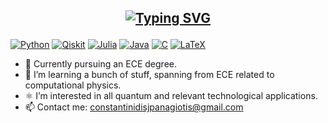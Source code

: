 <h2 align="center">
  
[![Typing SVG](https://readme-typing-svg.demolab.com?font=Fira+Code&pause=1000&width=435&lines=Contact+me!;printf(%22Hello+GitHub%22);QS+%2B+QC+%3D+ECE)](https://git.io/typing-svg)
</h2>

<p>
  <a href="#"><img alt="Python" src="https://img.shields.io/badge/Python-14354C.svg?logo=python&logoColor=white"></a>
  <a href="#"><img alt="Qiskit" src="https://img.shields.io/badge/-Qiskit-6929C4?logo=Qiskit&logoColor=white"></a>
  <a href="#"><img alt="Julia" src="https://img.shields.io/badge/Julia-9558B2.svg?logo=Julia&logoColor=white"></a>
  <a href="#"><img alt="Java" src="https://custom-icon-badges.herokuapp.com/badge/Java-white.svg?logo=java&logoColor=03599C"></a>
  <a href="#"><img alt="C" src="https://custom-icon-badges.herokuapp.com/badge/C-03599C.svg?logo=c-in-hexagon&logoColor=white"></a>
  <a href="#"><img alt="LaTeX" src="https://img.shields.io/badge/LaTeX-008080.svg?logo=LaTeX&logoColor=white"></a>
</p>

- 🔭 Currently pursuing an ECE degree.
- 🌱 I’m learning a bunch of stuff, spanning from ECE related to computational physics.
- ⚛ I’m interested in all quantum and relevant technological applications.
- 📫 Contact me: constantinidisjpanagiotis@gmail.com
<!--
**pConstantinidis/pConstantinidis** is a ✨ _special_ ✨ repository because its `README.md` (this file) appears on your GitHub profile.
-->

<!--
## Some stats
![pConstantinidis's Stats](https://github-readme-stats.vercel.app/api?username=pConstantinidis&theme=algolia&show_icons=true&hide_border=true&count_private=true)
-->
